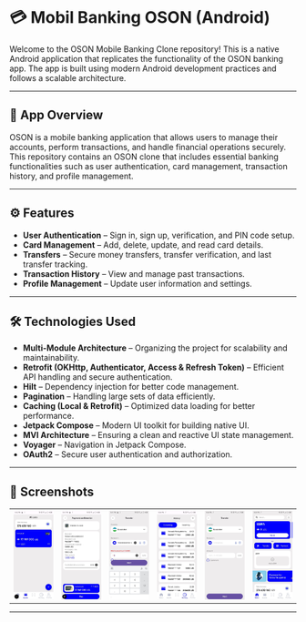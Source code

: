 # 💳 Mobil Banking OSON (Android)

Welcome to the OSON Mobile Banking Clone repository! This is a native Android application that replicates the functionality of the OSON banking app. The app is built using modern Android development practices and follows a scalable architecture.

---

## 📱 App Overview

OSON is a mobile banking application that allows users to manage their accounts, perform transactions, and handle financial operations securely. This repository contains an OSON clone that includes essential banking functionalities such as user authentication, card management, transaction history, and profile management.

---

## ⚙️ Features

- **User Authentication** – Sign in, sign up, verification, and PIN code setup.
- **Card Management** – Add, delete, update, and read card details.
- **Transfers** – Secure money transfers, transfer verification, and last transfer tracking.
- **Transaction History** – View and manage past transactions.
- **Profile Management** – Update user information and settings.

---

## 🛠️ Technologies Used

- **Multi-Module Architecture** – Organizing the project for scalability and maintainability.
- **Retrofit (OKHttp, Authenticator, Access & Refresh Token)** – Efficient API handling and secure authentication.
- **Hilt** – Dependency injection for better code management.
- **Pagination** – Handling large sets of data efficiently.
- **Caching (Local & Retrofit)** – Optimized data loading for better performance.
- **Jetpack Compose** – Modern UI toolkit for building native UI.
- **MVI Architecture** – Ensuring a clean and reactive UI state management.
- **Voyager** – Navigation in Jetpack Compose.
- **OAuth2** – Secure user authentication and authorization.

---
## 📸 Screenshots

<table>
  <tr>
    <td><img src="images/screenshot1.jpg" alt="Screenshot 1" width="200"/></td>
    <td><img src="images/screenshot2.jpg" alt="Screenshot 2" width="200"/></td>
    <td><img src="images/screenshot3.jpg" alt="Screenshot 2" width="200"/></td>
    <td><img src="images/screenshot4.jpg" alt="Screenshot 2" width="200"/></td>
    <td><img src="images/screenshot5.jpg" alt="Screenshot 2" width="200"/></td>
    <td><img src="images/screenshot6.jpg" alt="Screenshot 2" width="200"/></td>
  </tr>
</table>

---
